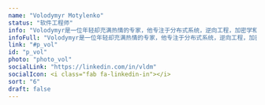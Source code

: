 ```yaml
---
name: "Volodymyr Motylenko"
status: "软件工程师"
info: "Volodymyr是一位年轻却充满热情的专家，他专注于分布式系统，逆向工程，加密学和区块链。他的研究论文主要涉及密钥和密码管理的可信平台模块（TPM）的设计和实现。"
infoFull: "Volodymyr是一位年轻却充满热情的专家，他专注于分布式系统，逆向工程，加密学和区块链。他的研究论文主要涉及密钥和密码管理的可信平台模块（TPM）的设计和实现。Volodymyr是领先私有区块链项目的核心 团队成员，他贡献了输入/输出层和内部节点网络协议。他加 入Stegos，并且会专注于高效算法，同时也有Rust程序语言的实际经验."
link: "#p_vol"
id: "p_vol"
photo: "photo_vol"
socialLink: "https://linkedin.com/in/vldm"
socialIcon: <i class="fab fa-linkedin-in"></i>
sort: "6"
draft: false
---
```

